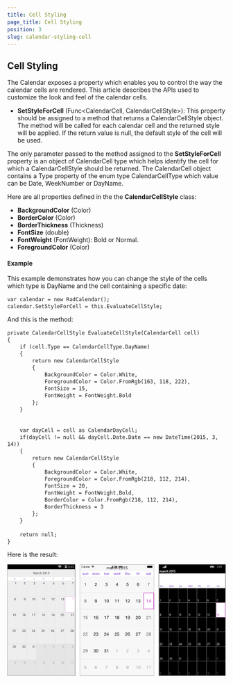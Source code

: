 ```yaml
---
title: Cell Styling
page_title: Cell Styling
position: 3
slug: calendar-styling-cell
---
```


## Cell Styling
 
The Calendar exposes a property which enables you to control the way the calendar cells are rendered. This article describes the APIs used to customize the look and feel of the calendar cells.

- **SetStyleForCell** (Func&lt;CalendarCell, CalendarCellStyle&gt;): This property should be assigned to a method that returns a CalendarCellStyle object. The method will be called for each calendar cell and the returned style will be applied. If the return value is null, the default style of the cell will be used.
 
The only parameter passed to the method assigned to the **SetStyleForCell** property is an object of CalendarCell type which helps identify the cell for which a CalendarCellStyle should be returned. The CalendarCell object contains a Type property of the enum type CalendarCellType which value can be Date, WeekNumber or DayName.
 
Here are all properties defined in the the **CalendarCellStyle** class:

 - **BackgroundColor** (Color)
 - **BorderColor** (Color)
 - **BorderThickness** (Thickness)
 - **FontSize** (double)
 - **FontWeight** (FontWeight): Bold or Normal.
 - **ForegroundColor** (Color)

#### Example ####

This example demonstrates how you can change the style of the cells which type is DayName and the cell containing a specific date:

    var calendar = new RadCalendar();
    calendar.SetStyleForCell = this.EvaluateCellStyle;

And this is the method:

    private CalendarCellStyle EvaluateCellStyle(CalendarCell cell)
    {
        if (cell.Type == CalendarCellType.DayName)
        {
            return new CalendarCellStyle
            {
                BackgroundColor = Color.White,
                ForegroundColor = Color.FromRgb(163, 118, 222),
                FontSize = 15,                   
                FontWeight = FontWeight.Bold
            };
        }

    
        var dayCell = cell as CalendarDayCell;
        if(dayCell != null && dayCell.Date.Date == new DateTime(2015, 3, 14))
        {
            return new CalendarCellStyle
            {
                BackgroundColor = Color.White,
                ForegroundColor = Color.FromRgb(218, 112, 214),
                FontSize = 20,
                FontWeight = FontWeight.Bold,
                BorderColor = Color.FromRgb(218, 112, 214),
                BorderThickness = 3
            }; 
        }
    
        return null;
    }

Here is the result:

![Cell Styling](images/calendar-cell-styling.png "Cell styling example")
